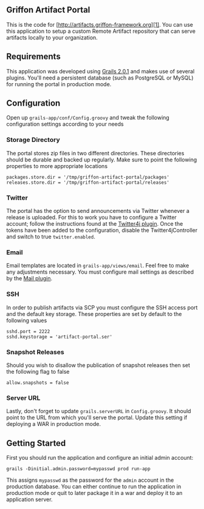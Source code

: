Griffon Artifact Portal
-----------------------

This is the code for [http://artifacts.griffon-framework.org][1]. You can use
this application to setup a custom Remote Artifact repository that can serve
artifacts locally to your organization.

Requirements
------------

This application was developed using [Grails 2.0.1][2] and makes use of several
plugins. You'll need a persistent database (such as PostgreSQL or MySQL) for
running the portal in production mode.

Configuration
-------------

Open up `grails-app/conf/Config.groovy` and tweak the following configuration
settings according to your needs

### Storage Directory

The portal stores zip files in two different directories. These directories
should be durable and backed up regularly. Make sure to point the following
properties to more appropriate locations

	packages.store.dir = '/tmp/griffon-artifact-portal/packages'
	releases.store.dir = '/tmp/griffon-artifact-portal/releases'
	
### Twitter

The portal has the option to send announcements via Twitter whenever a release
is uploaded. For this to work you have to configure a Twitter account; follow
the instructions found at the [Twitter4j plugin][3]. Once the tokens have been
added to the configuration, disable the Twitter4jController and switch to true
`twitter.enabled`.

### Email

Email templates are located in `grails-app/views/email`. Feel free to make any
adjustments necessary. You must configure mail settings as described by the
[Mail plugin][4].

### SSH

In order to publish artifacts via SCP you must configure the SSH access port
and the default key storage. These properties are set by default to the following
values

	sshd.port = 2222
	sshd.keystorage = 'artifact-portal.ser'

### Snapshot Releases

Should you wish to disallow the publication of snapshot releases then set the
following flag to false

    allow.snapshots = false

### Server URL

Lastly, don't forget to update `grails.serverURL` in `Config.groovy`. It should
point to the URL from which you'll serve the portal. Update this setting if
deploying a WAR in production mode.

Getting Started
---------------

First you should run the application and configure an initial admin account:

	grails -Dinitial.admin.password=mypasswd prod run-app

This assigns `mypasswd` as the password for the `admin` account in the production
database. You can either continue to run the application in production mode or
quit to later package it in a war and deploy it to an application server.


[1]: http://artifacts.griffon-framework.org
[2]: http://grails.org
[3]: http://grails.org/plugin/twitter4j
[4]: http://grails.org/plugin/mail
